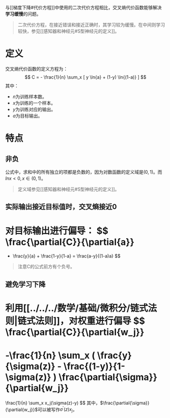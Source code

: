 与[[梯度下降#代价方程]]中使用的二次代价方程相比，交叉熵代价函数能够解决**学习缓慢**的问题。
> 二次代价方程，在接近错误和接近正确时，其学习较为缓慢。在中间则学习较快，参见[[感知器和神经元#S型神经元的定义]]。
# 定义
交叉熵代价函数的定义方程为：
$$
C = - \frac{1}{n} 
\sum_x 
[
y \ln{a} + (1-y) \ln{(1-a)}
]
$$
其中：
- $n$为训练样本数。
- $x$为训练的一个样本。
- $y$为训练对应的输出。
- $a$为目标输出。
# 特点
## 非负
公式中，求和中的所有独立的项都是负数的，因为对数函数的定义域是$(0,1)$。而$ln{x} < 0, x \in (0,1)$。
> 定义域参见[[感知器和神经元#S型神经元的定义]]。
## 实际输出接近目标值时，交叉熵接近0
对目标输出进行偏导：
$$
\frac{\partial{C}}{\partial{a}}
=
- \frac{y}{a} + \frac{1-y}{1-a}
=
\frac{a-y}{(1-a)a}
$$
> 注意C的公式前方有个负号。
## 避免学习下降
利用[[../../../数学/基础/微积分/链式法则|链式法则]]，对权重进行偏导
$$
\frac{\partial{C}}{\partial{w_j}}
=
-\frac{1}{n} 
\sum_x (
\frac{y}{\sigma(z)} - \frac{(1-y)}{1-\sigma(z)}
)
\frac{\partial{\sigma}}{\partial{w_j}}
=
\frac{1}{n}
\sum_x x_j(\sigma(z)-y)
$$
其中，$\frac{\partial{\sigma}}{\partial{w_j}}$可以被写作$\sigma^{'}(z)x_j$，